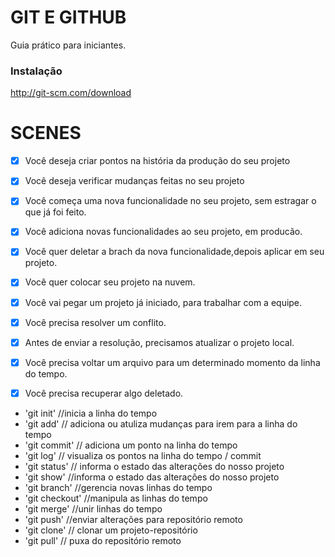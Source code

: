 # GIT E GITHUB

Guia prático para iniciantes.

### Instalação

http://git-scm.com/download

# SCENES

- [x] Você deseja criar pontos na história da produção do seu projeto
- [x] Você deseja verificar mudanças feitas no seu projeto

- [x] Você começa uma nova funcionalidade no seu projeto, sem estragar o que já foi feito.
- [x] Você adiciona novas funcionalidades ao seu projeto, em producão.
- [x] Você quer deletar a brach da nova funcionalidade,depois aplicar em seu projeto.

- [x] Você quer colocar seu projeto na nuvem.

- [x] Você vai pegar um projeto já iniciado, para trabalhar com a equipe.
- [x] Você precisa resolver um conflito.
- [x] Antes de enviar a resolução, precisamos atualizar o projeto local.

- [x] Você precisa voltar um arquivo para um determinado momento da linha do tempo.
- [x] Você precisa recuperar algo deletado.

* 'git init' //inicia a linha do tempo
* 'git add' // adiciona ou atuliza mudanças para irem para a linha do tempo
* 'git commit' // adiciona um ponto na linha do tempo
* 'git log' // visualiza os pontos na linha do tempo / commit
* 'git status' // informa o estado das alterações do nosso projeto
* 'git show' //informa o estado das alterações do nosso projeto
* 'git branch' //gerencia novas linhas do tempo
* 'git checkout' //manipula as linhas do tempo
* 'git merge' //unir linhas do tempo
* 'git push' //enviar alterações para repositório remoto
* 'git clone' // clonar um projeto-repositório
* 'git pull' // puxa do repositório remoto
